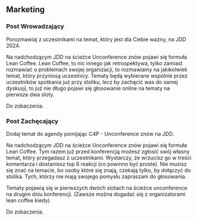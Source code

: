 ## Marketing

### Post Wrowadzający

Porozmawiaj z uczestnikami na temat, który jest dla Ciebie ważny, na JDD 2024.

Na nadchodzącym JDD na ścieżce Unconference znów pojawi się formuła Lean Coffee.
Lean Coffee, to nic innego jak retrospektywa, tylko zamiast rozmawiać o problemach swojej organizacji,
to rozmawiamy na jakikolwiek temat, który przyniosą uczestnicy.
Tematy będą wybierane wspólnie przez uczestników spotkania już przy stoliku,
lecz by zachęcić was do samej dyskusji, to już nie długo pojawi się głosowanie online na tematy na pierwsze dwa sloty.

Do zobaczenia.

### Post Zachęcający

Dodaj temat do agendy pomijając C4P - Unconference znów na JDD.

Na nadchodzącym JDD na ścieżce Unconference znów pojawi się formuła Lean Coffee.
Tym razem już przed konferencją możesz zgłosić swój własny temat, który przegadasz z uczestnikami.
Wystarczy, że wrzucisz go w treści komentarza i dostaniesz top 8 reakcji (co powinno być proste).
Nie musisz się znać na temacie, bo osoby które się znają, czekają tylko, by dołączyć do stolika.
Tych, którzy nie mają swojego pomysłu zapraszam do głosowania.

Tematy pojawią się w pierwszych dwóch slotach na ścieżce unconference na drugim dniu konferencji.
(Zawsze można dogadać się z organizatorami lean coffee kiedy)

Do zobaczenia.


